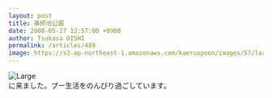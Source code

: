 ```yaml
---
layout: post
title: 薬師池公園
date: 2008-05-27 12:57:00 +0900
author: Tsukasa OISHI
permalink: /articles/489
image: https://s3-ap-northeast-1.amazonaws.com/kaeruspoon/images/57/large.JPG?1300875365
---
```



![Large](https://s3-ap-northeast-1.amazonaws.com/kaeruspoon/images/57/large.JPG?1300875365)  
に来ました。プー生活をのんびり過ごしています。  

